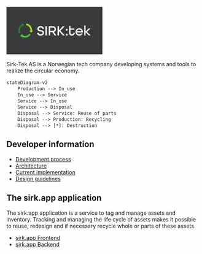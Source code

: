 
  ![Sirk-Tek logo](https://github.com/sirktek/.github/blob/712e0fb32211d11095d7602c6daef9538dc20f2b/profile/img/sirk-tek-logo.png)
  
Sirk-Tek AS is a Norwegian tech company developing systems and tools to realize
the circular economy.

```mermaid
stateDiagram-v2
    Production --> In_use
    In_use --> Service
    Service --> In_use
    Service --> Disposal
    Disposal --> Service: Reuse of parts
    Disposal --> Production: Recycling
    Disposal --> [*]: Destruction
```

## Developer information
- [Development process](https://github.com/sirktek/sirk-tek-assured-quality/tree/main/4-devops)
- [Architecture](https://github.com/sirktek/sirk-tek-documentation/tree/main/architecture)
- [Current implementation](https://github.com/sirktek/sirk-tek-documentation/tree/main/implementation)
- [Design guidelines](https://github.com/sirktek/sirk-tek-design)


## The sirk.app application

The sirk.app application is a service to tag and manage assets and inventory.
Tracking and managing the life cycle of assets  makes it possible to reuse, redesign
and if necessary recycle whole or parts of these assets.

- [sirk.app Frontend](https://github.com/sirktek/sirk-app-frontend)
- [sirk.app Backend](https://github.com/sirktek/sirk-app-backend)
